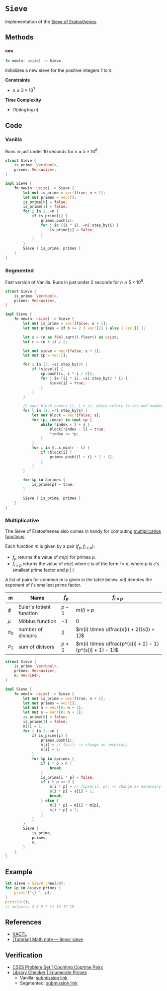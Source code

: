 # `Sieve`
Implementation of the [Sieve of Eratosthenes](https://en.wikipedia.org/wiki/Sieve_of_Eratosthenes).

## Methods
### `new`
```rust
fn new(n: usize) -> Sieve
```

Initializes a new sieve for the positive integers $1$ to $n$.

**Constraints**
- $n \le 3 \times 10^{7}$

**Time Complexity**
- $O(n \log \log n)$

## Code
### Vanilla
Runs in just under 10 seconds for $n \approx 5 \times 10^{8}$.

```rust
struct Sieve {
    is_prime: Vec<bool>,
    primes: Vec<usize>,
}

impl Sieve {
    fn new(n: usize) -> Sieve {
        let mut is_prime = vec![true; n + 1];
        let mut primes = vec![];
        is_prime[0] = false;
        is_prime[1] = false;
        for i in 2..=n {
            if is_prime[i] {
                primes.push(i);
                for j in ((i * i)..=n).step_by(i) {
                    is_prime[j] = false;
                }
            }
        }
        Sieve { is_prime, primes }
    }
}
```

### Segmented
Fast version of Vanilla. Runs in just under 2 seconds for $n \approx 5 \times 10^{8}$.

```rust
struct Sieve {
    is_prime: Vec<bool>,
    primes: Vec<usize>,
}

impl Sieve {
    fn new(n: usize) -> Sieve {
        let mut is_prime = vec![false; n + 1];
        let mut primes = if n >= 2 { vec![2] } else { vec![] };

        let s = (n as f64).sqrt().floor() as usize;
        let r = (n + 1) / 2;

        let mut sieve = vec![false; s + 1];
        let mut cp = vec![];

        for i in (3..=s).step_by(2) {
            if !sieve[i] {
                cp.push((i, i * i / 2));
                for j in ((i * i)..=s).step_by(2 * i) {
                    sieve[j] = true;
                }
            }
        }

        // each block covers [l, l + s), which refers to the odd numbers in the range [l * 2 + 1, (l + s) * 2 + 1)
        for l in (1..=r).step_by(s) {
            let mut block = vec![false; s];
            for (p, index) in &mut cp {
                while *index < l + s {
                    block[*index - l] = true;
                    *index += *p;
                }
            }
            for i in 0..s.min(r - l) {
                if !block[i] {
                    primes.push((l + i) * 2 + 1);
                }
            }
        }

        for &p in &primes {
            is_prime[p] = true;
        }

        Sieve { is_prime, primes }
    }
}
```

### Multiplicative
The Sieve of Eratosthenes also comes in handy for computing [multiplicative functions](https://en.wikipedia.org/wiki/Multiplicative_function).

Each function $m$ is given by a pair $(f_{p}, f_{i \times p})$:
- $f_{p}$ returns the value of $m(p)$ for primes $p$.
- $f_{i \times p}$ returns the value of $m(c)$ when $c$ is of the form $i \times p$, where $p$ is $c$'s smallest prime factor and $p~|~i$.

A list of pairs for common $m$ is given in the table below. $s(i)$ denotes the exponent of $i$'s smallest prime factor.

| $m$          | Name                     | $f_{p}$ | $f_{i \times p}$                     |
| ------------ | ------------------------ | ------- | ------------------------------------ |
| $\phi$       | Euler's totient function | $p - 1$ | $m(i) \times p$                      |
| $\mu$        | Möbius function          | $-1$    | $0$                                  |
| $\sigma_{0}$ | number of divisors       | $2$     | $m(i) \times \dfrac{s(i) + 2}{s(i) + 1}$ |
| $\sigma_{1}$  | sum of divisors          | $p + 1$ | $m(i) \times \dfrac{p^{s[i] + 2} - 1}{p^{s[i] + 1} - 1}$                                      |

```rust
struct Sieve {
    is_prime: Vec<bool>,
    primes: Vec<usize>,
    m: Vec<i64>,
}

impl Sieve {
    fn new(n: usize) -> Sieve {
        let mut is_prime = vec![true; n + 1];
        let mut primes = vec![];
        let mut m = vec![0; n + 1];
        let mut s = vec![0; n + 1];
        is_prime[0] = false;
        is_prime[1] = false;
        m[1] = 1;
        for i in 2..=n {
            if is_prime[i] {
                primes.push(i);
                m[i] = // fp(i); —> change as necessary
                s[i] = 1;
            }
            for &p in &primes {
                if i * p > n {
                    break;
                }
                is_prime[i * p] = false;
                if i % p == 0 {
                    m[i * p] = // fip(m[i], p); —> change as necessary
                    s[i * p] = s[i] + 1;
                    break;
                } else {
                    m[i * p] = m[i] * m[p];
                    s[i * p] = 1;
                }
            }
        }
        Sieve {
            is_prime,
            primes,
            m,
        }
    }
}
```

## Example
```rust
let sieve = Sieve::new(20);
for &p in &sieve.primes {
    print!("{} ", p);
}
println!();
// outputs: 2 3 5 7 11 13 17 19
```

## References
- [KACTL](https://github.com/kth-competitive-programming/kactl/blob/main/content/number-theory/FastEratosthenes.h)
- [[Tutorial] Math note — linear sieve](https://codeforces.com/blog/entry/54090)

## Verification
- [CSES Problem Set | Counting Coprime Pairs](https://cses.fi/problemset/task/2417/)
- [Library Checker | Enumerate Primes](https://judge.yosupo.jp/problem/enumerate_primes) 
	- Vanilla: [submission link](https://judge.yosupo.jp/submission/94186)
	- Segmented: [submission link](https://judge.yosupo.jp/submission/95500)
